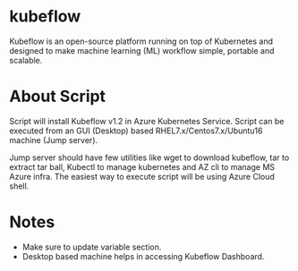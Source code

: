 # kubeflow
Kubeflow is an open-source platform running on top of Kubernetes and designed to make machine learning (ML) workflow simple, portable and scalable.

# About Script
Script will install Kubeflow v1.2 in Azure Kubernetes Service. Script can be executed from an GUI (Desktop) based RHEL7.x/Centos7.x/Ubuntu16 machine (Jump server). 

Jump server should have few utilities like wget to download kubeflow, tar to extract tar ball, Kubectl to manage kubernetes and AZ cli to manage MS Azure infra. 
The easiest way to execute script will be using Azure Cloud shell. 

# Notes
- Make sure to update variable section.  
- Desktop based machine helps in accessing Kubeflow Dashboard. 
